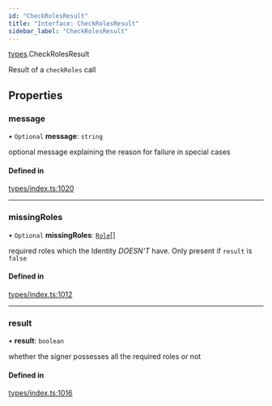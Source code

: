 ```yaml
---
id: "CheckRolesResult"
title: "Interface: CheckRolesResult"
sidebar_label: "CheckRolesResult"
---
```


[types](../../../modules/Types/Types.md).CheckRolesResult

Result of a `checkRoles` call

## Properties

### message

• `Optional` **message**: `string`

optional message explaining the reason for failure in special cases

#### Defined in

[types/index.ts:1020](https://github.com/PolymeshAssociation/polymesh-sdk/blob/91c2d2d8/src/types/index.ts#L1020)

___

### missingRoles

• `Optional` **missingRoles**: [`Role`](../../../modules/Types/Types.md#role)[]

required roles which the Identity *DOESN'T* have. Only present if `result` is `false`

#### Defined in

[types/index.ts:1012](https://github.com/PolymeshAssociation/polymesh-sdk/blob/91c2d2d8/src/types/index.ts#L1012)

___

### result

• **result**: `boolean`

whether the signer possesses all the required roles or not

#### Defined in

[types/index.ts:1016](https://github.com/PolymeshAssociation/polymesh-sdk/blob/91c2d2d8/src/types/index.ts#L1016)

